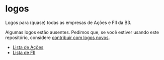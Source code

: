 # logos

Logos para (quase) todas as empresas de Ações e FII da B3.

Algumas logos estão ausentes. Pedimos que, se você estiver usando este repositório, considere [contribuir com logos novos](/CONTRIBUTING.md).

- [Lista de Ações](https://github.com/nancydotso/logos/issues/2)
- [Lista de FII](https://github.com/nancydotso/logos/issues/1)
